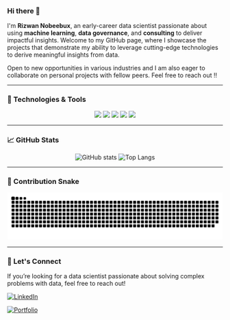 
### Hi there 👋
I'm **Rizwan Nobeebux**, an early-career data scientist passionate about using **machine learning**, **data governance**, and **consulting** to deliver impactful insights. Welcome to my GitHub page, where I showcase the projects that demonstrate my ability to leverage cutting-edge technologies to derive meaningful insights from data.

Open to new opportunities in various industries and I am also eager to collaborate on personal projects with fellow peers. Feel free to reach out !! 

---

### 🔧 Technologies & Tools
<div align="center">
  <img src="https://img.shields.io/badge/Python-3776AB?style=for-the-badge&logo=python&logoColor=white" />
  <img src="https://img.shields.io/badge/Pandas-150458?style=for-the-badge&logo=pandas&logoColor=white" />
  <img src="https://img.shields.io/badge/Scikit--Learn-F7931E?style=for-the-badge&logo=scikit-learn&logoColor=white" />
  <img src="https://img.shields.io/badge/TensorFlow-FF6F00?style=for-the-badge&logo=tensorflow&logoColor=white" />
  <img src="https://img.shields.io/badge/SQL-4479A1?style=for-the-badge&logo=postgresql&logoColor=white" />
</div>

---

### 📈 GitHub Stats
<div align="center">
  <img src="https://github-readme-stats.vercel.app/api?username=Rizwann234&show_icons=true&theme=radical" alt="GitHub stats" />
  <img src="https://github-readme-stats.vercel.app/api/top-langs/?username=Rizwann234&layout=compact&theme=radical" alt="Top Langs" />
</div>

---

### 🐍 Contribution Snake
![GitHub Snake](https://github.com/platane/snk/raw/output/github-contribution-grid-snake.svg)

---


### 💼 Let's Connect
If you’re looking for a data scientist passionate about solving complex problems with data, feel free to reach out!

[![LinkedIn](https://img.shields.io/badge/LinkedIn-0077B5?style=for-the-badge&logo=linkedin&logoColor=white)](https://www.linkedin.com/in/rizwan-n-493326133/details/certifications/)

[![Portfolio](https://img.shields.io/badge/Portfolio-000?style=for-the-badge&logo=github-pages&logoColor=white)](https://github.com/Rizwann234?tab=repositories)
